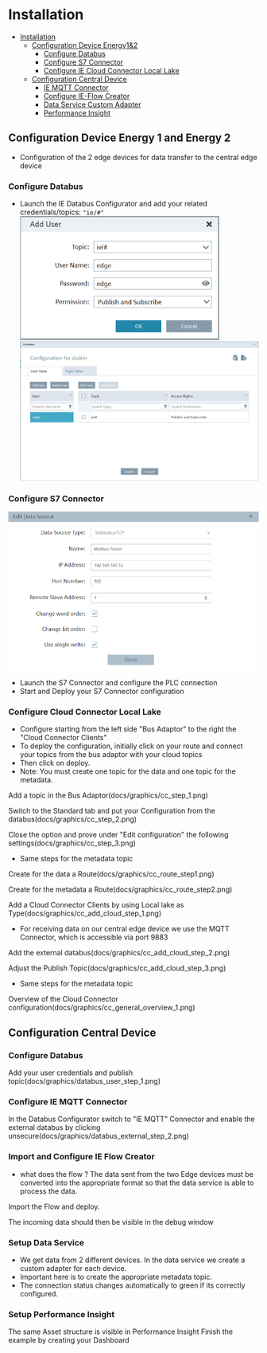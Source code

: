 # Installation

- [Installation](#installation)
    - [Configuration Device Energy1&2](#configure-device1-device2)
        - [Configure Databus](#configure-databus)
        - [Configure S7 Connector](#configure-s7connector)
        - [Configure IE Cloud Connector Local Lake](#configure-cloud-connector)
    - [Configuration Central Device](#configure-central-device)
        - [IE MQTT Connector](#mqtt-connector)
        - [Configure IE-Flow Creator](#ie-flow-creator)
        - [Data Service Custom Adapter](#dataservice-custom-adapter)
        - [Performance Insight](#performance-insight-dashboard)
   
## Configuration Device Energy 1 and Energy 2 

- Configuration of the 2 edge devices for data transfer to the central edge device

### Configure Databus

- Launch the IE Databus Configurator and add your related credentials/topics:
`"ie/#"`
![ie_databus_user](docs/graphics/IE_Databus_User.png)
![ie_databus](docs/graphics/IE_Databus.png)

### Configure S7 Connector

![Create PLC Connection](docs/graphics/add_data_source.png)

- Launch the S7 Connector and configure the PLC connection 
- Start and Deploy your S7 Connector configuration

### Configure Cloud Connector Local Lake 

- Configure starting from the left side "Bus Adaptor" to the right the "Cloud Connector Clients"
- To deploy the configuration, initially click on your route and connect your topics from the bus adaptor with your cloud topics 
- Then click on deploy. 
- Note: You must create one topic for the data and one topic for the metadata. 

Add a topic in the Bus Adaptor(docs/graphics/cc_step_1.png)


Switch to the Standard tab and put your Configuration from the databus(docs/graphics/cc_step_2.png)


Close the option and prove under "Edit configuration" the following settings(docs/graphics/cc_step_3.png)

- Same steps for the metadata topic

Create for the data a Route(docs/graphics/cc_route_step1.png)

Create for the metadata a Route(docs/graphics/cc_route_step2.png)

 Add a Cloud Connector Clients by using Local lake as Type(docs/graphics/cc_add_cloud_step_1.png)

- For receiving data on our central edge device we use the MQTT Connector, which is accessible via port 9883

Add the external databus(docs/graphics/cc_add_cloud_step_2.png)

Adjust the Publish Topic(docs/graphics/cc_add_cloud_step_3.png)

- Same steps for the metadata topic

Overview of the Cloud Connector configuration(docs/graphics/cc_general_overview_1.png)

## Configuration Central Device 


### Configure Databus

Add your user credentials and publish topic(docs/graphics/databus_user_step_1.png)

### Configure IE MQTT Connector

In the Databus Configurator switch to "IE MQTT" Connector and enable the external databus by clicking unsecure(docs/graphics/databus_external_step_2.png)

### Import and Configure IE Flow Creator

- what does the flow ? The data sent from the two Edge devices must be converted into the appropriate format so that the data service is able to process the data. 

Import the Flow and deploy. 

The incoming data should then be visible in the debug window


### Setup Data Service

- We get data from 2 different devices. In the data service we create a custom adapter for each device. 
- Important here is to create the appropriate metadata topic.
- The connection status changes automatically to green if its correctly configured. 

### Setup Performance Insight 

The same Asset structure is visible in Performance Insight
Finish the example by creating your Dashboard

